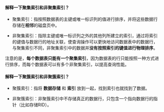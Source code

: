 #### 解释一下聚集索引和非聚集索引？

- 聚集索引：指按照数据表的主键或唯一标识列的值进行排序，并将这些数据行存储在**相邻**的磁盘页中。

- 非聚集索引：指除主键或唯一标识列之外的其他列所建立的索引，通过将索引的键值与数据行的地址关联，使查询操作可以更快地访问数据表中的数据行，与聚集索引不同，非聚集索引中的数据并**没有按照索引的键值进行物理排序**。

注意的是，**每个数据表只能有一个聚集索引**，因为数据表的行只能按照一种方式进行排序，而每个数据表可以有多个非聚集索引，以提高查询性能。

#### 解释一下聚簇索引和非聚簇索引？

- 聚簇索引：指将 **数据存储** 和 **索引** 放到一起，找到索引也就找到了数据。

- 非聚簇索引：非聚簇索引中不存储真正的数据行，只包含一个指向数据行的指针（比如存储RID）。